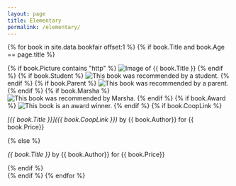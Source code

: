 ```yaml
---
layout: page
title: Elementary
permalink: /elementary/
---
```


{% for book in site.data.bookfair offset:1 %}
    {% if book.Title and book.Age == page.title %}
<div class="book">
        {% if book.Picture contains "http" %}
<img src="{{ book.Picture }}" alt="Image of {{ book.Title }}" class="cover">
        {% endif %}
        {% if book.Student %}
<img src="{{ site.baseurl }}/assets/img/student.jpg" alt="This book was recommended by a student." class="icon">
        {% endif %}
        {% if book.Parent %}
<img src="{{ site.baseurl }}/assets/img/parent.png" alt="This book was recommended by a parent." class="icon">
        {% endif %}
        {% if book.Marsha %}
<img src="{{ site.baseurl }}/assets/img/marsha.jpg" alt="This book was recommended by Marsha." class="icon">
        {% endif %}
        {% if book.Award %}
<img src="{{ site.baseurl }}/assets/img/award.png" alt="This book is an award winner." class="icon">
        {% endif %}
        {% if book.CoopLink %}
<p markdown="1"><i>[{{ book.Title }}]({{ book.CoopLink }})</i> by {{ book.Author}} for {{ book.Price}}</p>
        {% else %}
<p><i>{{ book.Title }}</i> by {{ book.Author}} for {{ book.Price}}</p>
        {% endif %}
</div>
    {% endif %}
{% endfor %}